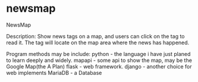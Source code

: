 newsmap
=======

NewsMap

Description:
  Show news tags on  a map, and users can click on the tag to read it.
  The tag will locate on the map area where the news has happened.
  
Program methods may be include:
  python  - the language i have just planed to learn deeply and widely.
  mapapi  - some api to show the map, may be the Google Map(the A Plan)
  flask - web framework.
  django  - another choice for web implements
  MariaDB - a Database

